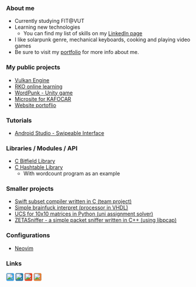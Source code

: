 ### About me

- Currently studying FIT@VUT
- Learning new technologies
  - You can find my list of skills on my [LinkedIn page][linkedin]
- I like solarpunk genre, mechanical keyboards, cooking and playing video games
- Be sure to visit my [portfolio](https://hrubos.dev) for more info about me.

### My public projects

- [Vulkan Engine](https://github.com/hruboson/ExoEngine)
- [RKO online learning](http://rko.tode.cz)
- [WordPunk - Unity game](https://shiftoss.itch.io/wordpunk)
- [Microsite for KAFOCAR](http://www.pneumatikyzlin.cz)
- [Website portoflio](https://hrubos.dev)


### Tutorials
- [Android Studio - Swipeable Interface](https://github.com/hruboson/swipeable-interface-android-studio-demo)

### Libraries / Modules / API
- [C Bitfield Library](https://github.com/hruboson/bitset)
- [C Hashtable Library](https://github.com/hruboson/hashtable)
  - With wordcount program as an example

### Smaller projects
- [Swift subset compiler written in C (team project)](https://github.com/hruboson/IFJ23)
- [Simple brainfuck interpret (processor in VHDL)](https://github.com/hruboson/Brainfuck-interpret-processor)
- [UCS for 10x10 matrices in Python (uni assignment solver)](https://github.com/hruboson/UCS)
- [ZETASniffer - a simple packet sniffer written in C++ (using libpcap)](https://github.com/hruboson/ZETASniffer)

### Configurations
- [Neovim](https://github.com/hruboson/nvim-conf)

### Links

[<img style="background-color: #38A6ED; border-radius: 5px" align="left" alt="Twitter" width="22px" src="https://cdn.jsdelivr.net/npm/simple-icons@v3/icons/twitter.svg" />][twitter]
[<img style="background-color: #2079AD; border-radius: 5px" align="left" alt="LinkedIn" width="22px" src="https://cdn.jsdelivr.net/npm/simple-icons@v3/icons/linkedin.svg" />][linkedin]
[<img style="background-color: #EF3F19; border-radius: 5px" align="left" alt="Reddit" width="22px" src="https://cdn.jsdelivr.net/npm/simple-icons@v3/icons/reddit.svg" />][reddit]
[<img style="background-color: #EA7F30; border-radius: 5px" align="left" alt="Instagram" width="22px" src="https://cdn.jsdelivr.net/npm/simple-icons@v3/icons/stackoverflow.svg" />][stackoverflow]

[website]: https://hrubos.dev
[twitter]: https://twitter.com/HrubosO
[linkedin]: https://www.linkedin.com/in/ondřej-hruboš-3b496918a/
[reddit]: https://www.reddit.com/user/Shiftoss
[stackoverflow]: https://stackoverflow.com/users/12547295/ondřej-hruboš
